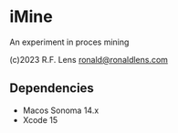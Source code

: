 #  iMine
An experiment in proces mining

(c)2023 R.F. Lens
ronald@ronaldlens.com

## Dependencies
- Macos Sonoma 14.x
- Xcode 15


